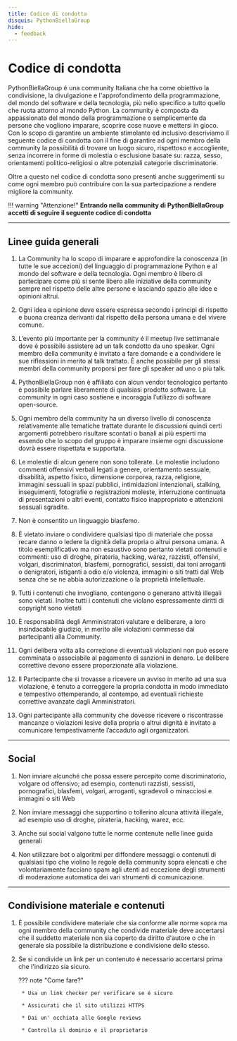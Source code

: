 ```yaml
---
title: Codice di condotta
disquis: PythonBiellaGroup
hide:
  - feedback
---
```


# Codice di condotta

PythonBiellaGroup é una community Italiana che ha come obiettivo la condivisione, la divulgazione e l'approfondimento della programmazione, del mondo del software e della tecnologia, più nello specifico a tutto quello che ruota attorno al mondo Python.
La community è composta da appassionatə del mondo della programmazione o semplicemente da persone che vogliono imparare, scoprire cose nuove e mettersi in gioco.
Con lo scopo di garantire un ambiente stimolante ed inclusivo descriviamo il seguente codice di condotta con il fine di garantire ad ogni membro della community la possibilità di trovare un luogo sicuro, rispettoso e accogliente, senza incorrere in forme di molestia o esclusione basate su: razza, sesso, orientamenti politico-religiosi o altre potenziali categorie discriminatorie.

Oltre a questo nel codice di condotta sono presenti anche suggerimenti su come ogni membro può contribuire con la sua partecipazione a rendere migliore la community.

!!! warning "Attenzione!"
    **Entrando nella community di PythonBiellaGroup accetti di seguire il seguente codice di condotta**

---

## Linee guida generali

1. La Community ha lo scopo di imparare e approfondire la conoscenza (in tutte le sue accezioni) del linguaggio di programmazione Python e al mondo del software e della tecnologia. Ogni membro è libero di partecipare come più si sente libero alle iniziative della community sempre nel rispetto delle altre persone e lasciando spazio alle idee e opinioni altrui.

2. Ogni idea e opinione deve essere espressa secondo i principi di rispetto e buona creanza derivanti dal rispetto della persona umana e del vivere comune.

2. L’evento più importante per la community é il meetup live settimanale dove è possibile assistere ad un talk condotto da uno speaker. Ogni membro della community è invitato a fare domande e a condividere le sue riflessioni in merito al talk trattato. È anche possibile per gli stessi membri della community proporsi per fare gli speaker ad uno o più talk.

3. PythonBiellaGroup non è affiliato con alcun vendor tecnologico pertanto è possibile parlare liberamente di qualsiasi prodotto software. La community in ogni caso sostiene e incoraggia l’utilizzo di software open-source.

4. Ogni membro della community ha un diverso livello di conoscenza relativamente alle tematiche trattate durante le discussioni quindi certi argomenti potrebbero risultare scontati o banali ai più esperti ma essendo che lo scopo del gruppo è imparare insieme ogni discussione dovrà essere rispettata e supportata.

5. Le molestie di alcun genere non sono tollerate. Le molestie includono commenti offensivi verbali legati a genere, orientamento sessuale, disabilità, aspetto fisico, dimensione corporea, razza, religione, immagini sessuali in spazi pubblici, intimidazioni intenzionali, stalking, inseguimenti, fotografie o registrazioni moleste, interruzione continuata di presentazioni o altri eventi, contatto fisico inappropriato e attenzioni sessuali sgradite.

6. Non è consentito un linguaggio blasfemo.

7. È vietato inviare o condividere qualsiasi tipo di materiale che possa recare danno o ledere la dignità della propria o altrui persona umana.
A titolo esemplificativo ma non esaustivo sono pertanto vietati contenuti e commenti: uso di droghe, pirateria, hacking, warez, razzisti, offensivi, volgari, discriminatori, blasfemi, pornografici, sessisti, dai toni arroganti o denigratori, istiganti a odio e/o violenza, immagini o siti tratti dal Web senza che se ne abbia autorizzazione o la proprietà intellettuale.

8. Tutti i contenuti che invogliano, contengono o generano attività illegali sono vietati. Inoltre tutti i contenuti che violano espressamente diritti di copyright sono vietati

9. È responsabilità degli Amministratori valutare e deliberare, a loro insindacabile giudizio, in merito alle violazioni commesse dai partecipanti alla Community.

10. Ogni delibera volta alla correzione di eventuali violazioni non può essere comminata o associabile al pagamento di sanzioni in denaro. Le delibere correttive devono essere proporzionate alla violazione.

11. Il Partecipante che si trovasse a ricevere un avviso in merito ad una sua violazione, è tenuto a correggere la propria condotta in modo immediato e tempestivo ottemperando, al contempo, ad eventuali richieste correttive avanzate dagli Amministratori.

12. Ogni partecipante alla community che dovesse ricevere o riscontrasse mancanze o violazioni lesive della propria o altrui dignità è invitato a comunicare tempestivamente l’accaduto agli organizzatori.

---
## Social

1. Non inviare alcunché che possa essere percepito come discriminatorio, volgare od offensivo; ad esempio, contenuti razzisti, sessisti, pornografici, blasfemi, volgari, arroganti, sgradevoli o minacciosi e immagini o siti Web

2. Non inviare messaggi che supportino o tollerino alcuna attività illegale, ad esempio uso di droghe, pirateria, hacking, warez, ecc.

3. Anche sui social valgono tutte le norme contenute nelle linee guida generali

4. Non utilizzare bot o algoritmi per diffondere messaggi o contenuti di qualsiasi tipo che violino le regole della community sopra elencati e che volontariamente facciano spam agli utenti ad eccezione degli strumenti di moderazione automatica dei vari strumenti di comunicazione.

---
## Condivisione materiale e contenuti

1. È possibile condividere materiale che sia conforme alle norme sopra ma ogni membro della community che condivide materiale deve accertarsi che il suddetto materiale non sia coperto da diritto d'autore o che in generale sia possibile la distribuzione e condivisione dello stesso.


2. Se si condivide un link per un contenuto é necessario accertarsi prima che l'indirizzo sia sicuro.
       
    ??? note "Come fare?"
            
        * Usa un link checker per verificare se é sicuro
    
        * Assicurati che il sito utilizzi HTTPS
    
        * Dai un' occhiata alle Google reviews
    
        * Controlla il dominio e il proprietario